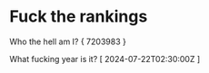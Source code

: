 # Fuck the rankings

Who the hell am I?
{ 7203983 }

What fucking year is it?
[ 2024-07-22T02:30:00Z ]
